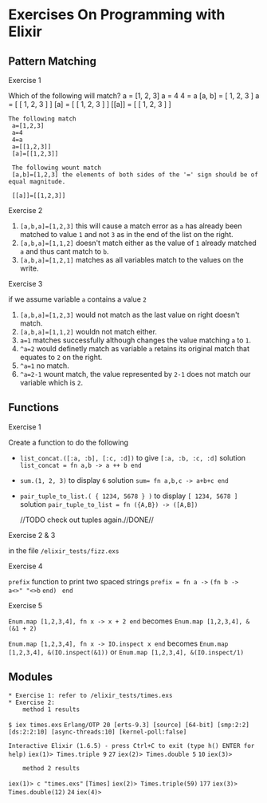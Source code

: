
# Exercises On Programming with Elixir

## Pattern Matching

Exercise 1

   Which of the following will match?
    a = [1, 2, 3]
    a = 4
    4 = a
    [a, b] = [ 1, 2, 3 ]
    a = [ [ 1, 2, 3 ] ]
    [a] = [ [ 1, 2, 3 ] ]
    [[a]] = [ [ 1, 2, 3 ] ]

    The following match
     a=[1,2,3]
     a=4
     4=a
     a=[[1,2,3]]
     [a]=[[1,2,3]]

     The following wount match
     [a,b]=[1,2,3] the elements of both sides of the '=' sign should be of equal magnitude.

     [[a]]=[[1,2,3]]

Exercise 2

1. `[a,b,a]=[1,2,3]` this will cause a match error as `a` has already been matched to value `1` and not `3` as in the end of the list on the right.
2. `[a,b,a]=[1,1,2]` doesn't match either as the value of `1` already matched `a` and thus cant match to `b`.
3. `[a,b,a]=[1,2,1]` matches as all variables match to the values on the write.

Exercise 3

if we assume variable `a` contains a value `2`

1. `[a,b,a]=[1,2,3]` would not match as the last value on right doesn't match.
2. `[a,b,a]=[1,1,2]` wouldn not match either.
3. `a=1` matches successfully although changes the value matching `a` to `1`.
4. `^a=2` would definetly match as variable `a` retains its original match that equates to `2` on the right.
5. `^a=1` no match.
6. `^a=2-1` wount match, the value represented by `2-1` does not match our variable which is `2`.

## Functions

Exercise 1

Create a function to do the following

* `list_concat.([:a, :b], [:c, :d])` to give `[:a, :b, :c, :d]`
    solution
    `list_concat = fn a,b -> a ++ b end`

* `sum.(1, 2, 3)` to display `6`
    solution
    `sum= fn a,b,c -> a+b+c end`
* `pair_tuple_to_list.( { 1234, 5678 } )` to display `[ 1234, 5678 ]`
    solution
    `pair_tuple_to_list = fn ({A,B}) -> ([A,B])`
    	
    //TODO check out tuples again.//DONE//

Exercise 2 & 3

in the file `/elixir_tests/fizz.exs`

Exercise 4

`prefix` function to print two spaced strings 
`prefix = fn a ->`
    `(fn b ->   `
       ` a<>" "<>b `
    `end) `
`end`

Exercise 5

`Enum.map [1,2,3,4], fn x -> x + 2 end` becomes `Enum.map [1,2,3,4], &(&1 + 2)`

`Enum.map [1,2,3,4], fn x -> IO.inspect x end` becomes `Enum.map [1,2,3,4], &(IO.inspect(&1))` or `Enum.map [1,2,3,4], &(IO.inspect/1)`

## Modules

    * Exercise 1: refer to /elixir_tests/times.exs
    * Exercise 2:
        method 1 results
`$ iex times.exs`
`Erlang/OTP 20 [erts-9.3] [source] [64-bit] [smp:2:2][ds:2:2:10] [async-threads:10] [kernel-poll:false]`

`Interactive Elixir (1.6.5) - press Ctrl+C to exit (type h() ENTER for help)`
`iex(1)> Times.triple 9`
`27`
`iex(2)> Times.double 5`
`10`
`iex(3)>`

        method 2 results
`iex(1)> c "times.exs"`
`[Times]`
`iex(2)> Times.triple(59)`
`177`
`iex(3)> Times.double(12)`
`24`
`iex(4)>`
